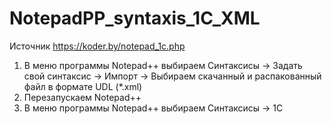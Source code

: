 # NotepadPP_syntaxis_1C_XML
Источник https://koder.by/notepad_1c.php
1) В меню программы Notepad++ выбираем Синтаксисы -> Задать свой синтаксис -> Импорт -> Выбираем скачанный и распакованный файл в формате UDL (*.xml)
2) Перезапускаем Notepad++
3) В меню программы Notepad++ выбираем Синтаксисы -> 1C
